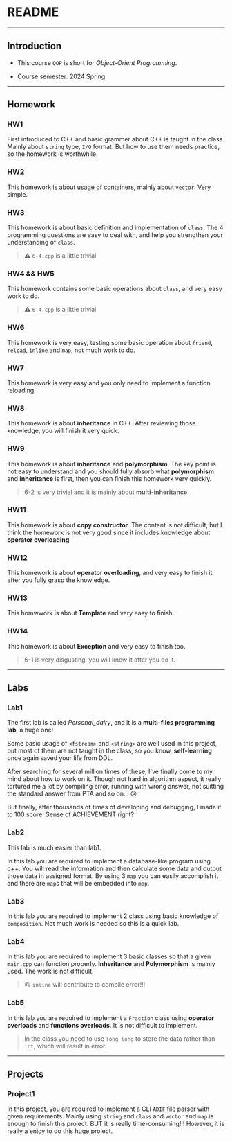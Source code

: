 # README

---

## Introduction

* This course `OOP` is short for *Object-Orient Programming*.

* Course semester: 2024 Spring.

---

## Homework

### HW1

First introduced to C++ and basic grammer about C++ is taught in the class. Mainly about `string` type, `I/O` format. But how to use them needs practice, so the homework is worthwhile. 

### HW2

This homework is about usage of containers, mainly about `vector`. Very simple.

### HW3

This homework is about basic definition and implementation of `class`. The 4 programming questions are easy to deal with, and help you strengthen your understanding of `class`.

> :warning: `6-4.cpp` is a little trivial

### HW4 && HW5

This homework contains some basic operations about `class`, and very easy work to do.

> :warning: `6-4.cpp` is a little trivial 

### HW6

This homework is very easy, testing some basic operation about `friend`, `reload`, `inline` and `map`, not much work to do.

### HW7

This homework is very easy and you only need to implement a function reloading.

### HW8

This homework is about **inheritance** in C++. After reviewing those knowledge, you will finish it very quick.

### HW9

This homework is about **inheritance** and **polymorphism**. The key point is not easy to understand and you should fully absorb what **polymorphism** and **inheritance** is first, then you can finish this homework very quickly.

> 6-2 is very trivial and it is mainly about **multi-inheritance**.

### HW11

This homework is about **copy constructor**. The content is not difficult, but I think the homework is not very good since it includes knowledge about **operator overloading**.

### HW12

This homework is about **operator overloading**, and very easy to finish it after you fully grasp the knowledge.

### HW13

This homwwork is about **Template** and very easy to finish.

### HW14

This homework is about **Exception** and very easy to finish too.

> 6-1 is very disgusting, you will know it after you do it.

---

## Labs

### Lab1

The first lab is called *Personal_dairy*, and it is a **multi-files programming lab**, a huge one! 

Some basic usage of `<fstream>` and `<string>` are well used in this project, but most of them are not taught in the class, so you know, **self-learning** once again saved your life from DDL.

After searching for several million times of these, I've finally come to my mind about how to work on it. Though not hard in algorithm aspect, it really tortured me a lot by compiling error, running with wrong answer, not suitting the standard answer from PTA and so on... :cry:

But finally, after thousands of times of developing and debugging, I made it to 100 score. Sense of ACHIEVEMENT right?

### Lab2

This lab is much easier than lab1.

In this lab you are required to implement a database-like program using c++. You will read the information and then calculate some data and output those data in assigned format. By using 3 `map` you can easily accomplish it and there are `map`s that will be embedded into `map`.

### Lab3

In this lab you are required to implement 2 class using basic knowledge of `composition`. Not much work is needed so this is a quick lab.

### Lab4

In this lab you are required to implement 3 basic classes so that a given `main.cpp` can function properly. **Inheritance** and **Polymorphism** is mainly used. The work is not difficult.

> :angry: `inline` will contribute to compile error!!! 

### Lab5

In this lab you are required to implement a `Fraction` class using **operator overloads** and **functions overloads**. It is not difficult to implement.

> In the class you need to use `long long` to store the data rather than `int`, which will result in error.

---

## Projects

### Project1

In this project, you are required to implement a CLI `ADIF` file parser with given requirements. Mainly using `string` and `class` and `vector` and `map` is enough to finish this project. BUT it is really time-consuming!!! However, it is really a enjoy to do this huge project.